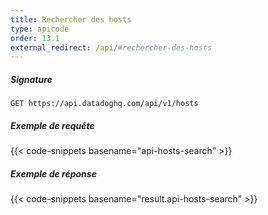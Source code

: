 ```yaml
---
title: Rechercher des hosts
type: apicode
order: 13.1
external_redirect: /api/#rechercher-des-hosts
---
```


##### Signature
`GET https://api.datadoghq.com/api/v1/hosts`
##### Exemple de requête
{{< code-snippets basename="api-hosts-search" >}}
##### Exemple de réponse
{{< code-snippets basename="result.api-hosts-search" >}}
